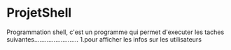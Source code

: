 # ProjetShell
Programmation shell, c'est un programme qui permet d'executer les taches suivantes.........................
1.pour afficher les infos sur les utilisateurs
